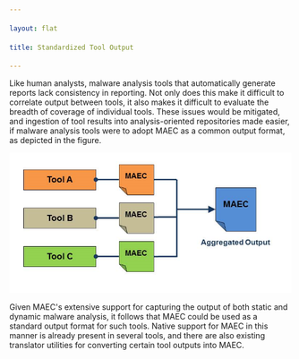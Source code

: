 ```yaml
---

layout: flat

title: Standardized Tool Output

---
```




Like human analysts, malware analysis tools that automatically generate reports lack consistency in reporting.  Not only does this make it difficult to correlate output between tools, it also makes it difficult to evaluate the breadth of coverage of individual tools.  These issues would be mitigated, and ingestion of tool results into analysis-oriented repositories made easier, if malware analysis tools were to adopt MAEC as a common output format, as depicted in the figure.
<p>
<img src="standardtooloutput.png" alt="Standardized analysis tool output with MAEC" class="aside-text"/>
</p>

Given MAEC's extensive support for capturing the output of both static and dynamic malware analysis, it follows that MAEC could be used as a standard output format for such tools. Native support for MAEC in this manner is already present in several tools, and there are also existing translator utilities for converting certain tool outputs into MAEC.
 

